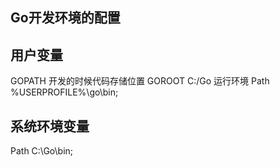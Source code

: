 ## Go开发环境的配置

## 用户变量
GOPATH 开发的时候代码存储位置
GOROOT C:/Go 运行环境
Path %USERPROFILE%\go\bin;

## 系统环境变量
Path C:\Go\bin;
